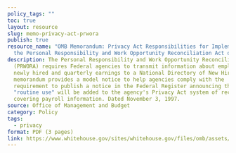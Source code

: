 ```yaml
---
policy_tags: ""
toc: true
layout: resource
slug: memo-privacy-act-prwora
publish: true
resource_name: "OMB Memorandum: Privacy Act Responsibilities for Implementing
  the Personal Responsibility and Work Opportunity Reconciliation Act of 1996"
description: The Personal Responsibility and Work Opportunity Reconciliation Act
  (PRWORA) requires Federal agencies to transmit information about employees
  newly hired and quarterly earnings to a National Directory of New Hires. This
  memorandum provides a model notice to help agencies comply with the
  requirement to publish a notice in the Federal Register announcing that a new
  "routine use" will be added to the agency's Privacy Act system of records
  covering payroll information. Dated November 3, 1997.
source: Office of Management and Budget
category: Policy
tags:
  - privacy
format: PDF (3 pages)
link: https://www.whitehouse.gov/sites/whitehouse.gov/files/omb/assets/OMB/inforeg/katzen_prwora.pdf
---
```


